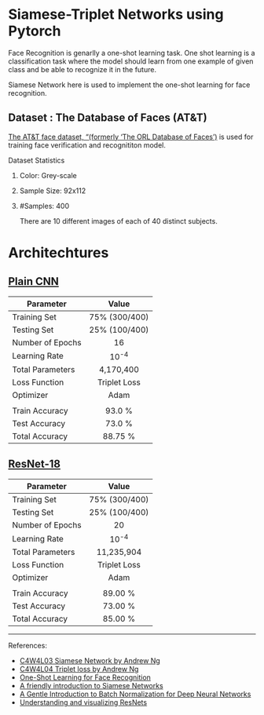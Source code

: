﻿# Siamese-Triplet Networks using Pytorch

Face Recognition is genarlly a one-shot learning task. One shot learning is a classification task where the model should learn from one example of given class and be able to recognize it in the future.

Siamese Network here is used to implement the one-shot learning for face recognition.

## Dataset : The Database of Faces (AT&T)
[The AT&T face dataset, “(formerly ‘The ORL Database of Faces’)](https://git-disl.github.io/GTDLBench/datasets/att_face_dataset/) is used for training face verification and recognititon model.

Dataset Statistics
1. Color: Grey-scale
2. Sample Size: 92x112
3. #Samples: 400
   
   There are 10 different images of each of 40 distinct subjects.

# Architechtures

## [Plain CNN](https://github.com/ABD-01/Siamese-Triplet/blob/master/Siamese_ORL/Siamese-ORL.ipynb)


| Parameter        |        Value        |
| -----------------| :------------------:|
| Training Set     |   75% (300/400)     |
| Testing Set      |     25% (100/400)   |
| Number of Epochs |          16         |
| Learning Rate    |    10<sup>-4</sup>  |
| Total Parameters |        4,170,400    |
| Loss Function    |     Triplet Loss    |
| Optimizer        |        Adam         |
|                  |                     |
| Train Accuracy   |       93.0 %        |
| Test Accuracy    |       73.0 %        |
| Total Accuracy   |       88.75 %       |


## [ResNet-18](https://github.com/ABD-01/Siamese-Triplet/blob/master/Siamese_ORL_ResNet/Siamese_ORL(ResNet).ipynb)



| Parameter        |        Value        |
| -----------------| :------------------:|
| Training Set     |   75% (300/400)     |
| Testing Set      |     25% (100/400)   |
| Number of Epochs |          20         |
| Learning Rate    |    10<sup>-4</sup>  |
| Total Parameters |      11,235,904     |
| Loss Function    |     Triplet Loss    |
| Optimizer        |        Adam         |
|                  |                     |
| Train Accuracy   |       89.00 %       |
| Test Accuracy    |       73.00 %       |
| Total Accuracy   |       85.00 %       |


---
References:
* [C4W4L03 Siamese Network by Andrew Ng](https://youtu.be/6jfw8MuKwpI)
* [C4W4L04 Triplet loss by Andrew Ng](https://youtu.be/d2XB5-tuCWU)
* [One-Shot Learning for Face Recognition](https://machinelearningmastery.com/one-shot-learning-with-siamese-networks-contrastive-and-triplet-loss-for-face-recognition/)
* [A friendly introduction to Siamese Networks](https://towardsdatascience.com/a-friendly-introduction-to-siamese-networks-85ab17522942)
* [A Gentle Introduction to Batch Normalization for Deep Neural Networks](https://machinelearningmastery.com/batch-normalization-for-training-of-deep-neural-networks/)
* [Understanding and visualizing ResNets](https://towardsdatascience.com/understanding-and-visualizing-resnets-442284831be8)
  